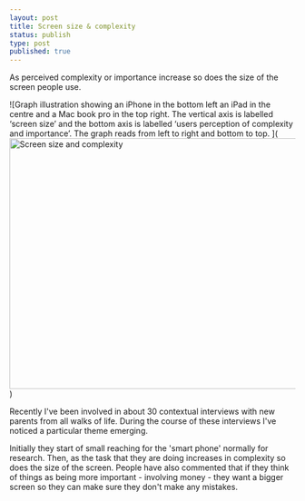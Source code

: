 ```yaml
---
layout: post
title: Screen size & complexity
status: publish
type: post
published: true
---
```


As perceived complexity or importance increase so does the size of the screen people use.

![Graph illustration showing an iPhone in the bottom left an iPad in the centre and a Mac book pro in the top right. The vertical axis is labelled ‘screen size’ and the bottom axis is labelled ‘users perception of complexity and importance’. The graph reads from left to right and bottom to top.  ](<a data-flickr-embed="true"  href="https://www.flickr.com/photos/wyebirds/28220126892/in/dateposted-public/" title="Screen size and complexity"><img src="https://c5.staticflickr.com/9/8687/28220126892_65ae6d94b9_z.jpg" width="634" height="442" alt="Screen size and complexity"></a><script async src="//embedr.flickr.com/assets/client-code.js" charset="utf-8"></script>)

Recently I've been involved in about 30 contextual interviews with new parents from all walks of life. During the course of these interviews I've noticed a particular theme emerging.

Initially they start of small reaching for the 'smart phone' normally for research. Then, as the task that they are doing increases in complexity so does the size of the screen. People have also commented that if they think of things as being more important - involving money - they want a bigger screen so they can make sure they don't make any mistakes.
